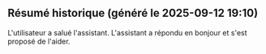 ## Résumé historique (généré le 2025-09-12 19:10)

L'utilisateur a salué l'assistant. L'assistant a répondu en bonjour et s'est proposé de l'aider.